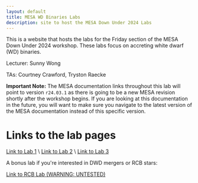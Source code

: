 ```yaml
---
layout: default
title: MESA WD Binaries Labs
description: site to host the MESA Down Under 2024 Labs
---
```


This is a website that hosts the labs for the Friday section of the MESA Down Under 2024 workshop. These labs focus on accreting white dwarf (WD) binaries.

Lecturer: Sunny Wong

TAs: Courtney Crawford, Tryston Raecke

<b>Important Note:</b> The MESA documentation links throughout this lab will point to version <code>r24.03.1</code> as there is going to be a new MESA revision shortly after the workshop begins. If you are looking at this documentation in the future, you will want to make sure you navigate to the latest version of the MESA documentation instead of this specific version.


# Links to the lab pages

[Link to Lab 1](./lab1.html) \\
[Link to Lab 2](./lab2.html) \\
[Link to Lab 3](./lab3.html) 

A bonus lab if you're interested in DWD mergers or RCB stars:

[Link to RCB Lab (WARNING: UNTESTED)](./wd_merger.html)

